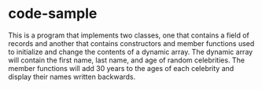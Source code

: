 # code-sample
This is a program that implements two classes, one that contains a field of records and another that contains constructors and member functions used to initialize and change the contents of a dynamic array. The dynamic array will contain the first name, last name, and age of random celebrities. The member functions will add 30 years to the ages of each celebrity and display their names written backwards.
